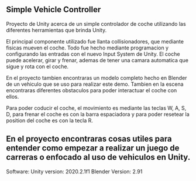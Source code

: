 Simple Vehicle Controller
----------------------------------
Proyecto de Unity acerca de un simple controlador de coche utilizando las diferentes herramientas que brinda Unity.

El principal componente utilizado fue llanta collisionadores, que mediante fisicas mueven el coche. Todo fue hecho mediante programacion y configurando las entradas con el nuevo Input System de Unity. El coche puede acelerar, girar y frenar, ademas de tener una camara automatica que sigue y rota con el coche.

En el proyecto tambien encontraras un modelo completo hecho en Blender de un vehiculo que se uso para realizar este demo. Tambien en la escena encontraras diferentes obstaculos para poder interactuar el coche con ellos.

Para poder coducir el coche, el movimiento es mediante las teclas W, A, S, D, para frenar el coche es con la barra espaciadora y para poder resetear la position del coche es con la tecla R.

En el proyecto encontraras cosas utiles para entender como empezar a realizar un juego de carreras o enfocado al uso de vehiculos en Unity.
----------------------------------
Software: Unity version: 2020.2.1f1 Blender Version: 2.91
